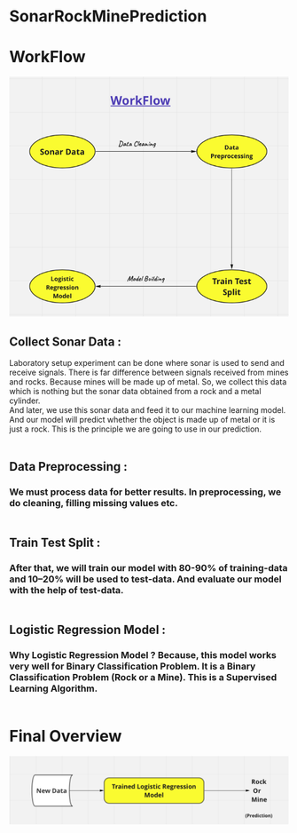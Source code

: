 # SonarRockMinePrediction
# WorkFlow
![WorkFlow](https://github.com/CatalystsReachOut/SonarRockMinePrediction/blob/master/Screenshot%202022-09-02%20at%2002.00.34.png)<br>
## Collect Sonar Data : 
Laboratory setup experiment can be done where sonar is used to send and receive signals. There is far difference between signals received from mines and rocks. Because mines will be made up of metal. So, we collect this data which is nothing but the sonar  data obtained from a rock and a metal cylinder. 
<br>And later, we use this sonar data and feed it to our machine learning model. And our model will predict whether the object is made up of metal or it is just a rock. This is the principle we are going to use in our prediction.<br><br>
## Data Preprocessing : 
### We must process data for better results. In preprocessing, we do cleaning, filling missing values etc.<br><br>

## Train Test Split :
### After that, we will train our model with 80-90% of training-data and 10–20% will be used to test-data. And evaluate our model with the help of test-data.<br><br>

## Logistic Regression Model : 
### Why Logistic Regression Model ? Because, this model works very well for Binary Classification Problem. It is a Binary Classification Problem (Rock or a Mine). This is a Supervised Learning Algorithm.<br><br>
 
# Final Overview
![Final Overview](https://github.com/CatalystsReachOut/SonarRockMinePrediction/blob/master/Screenshot%202022-09-02%20at%2002.07.51.png)
